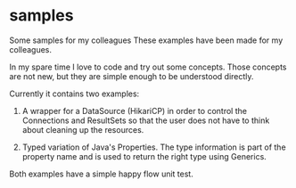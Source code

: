 # samples
Some samples for my colleagues
These examples have been made for my colleagues. 

In my spare time I love to code and try out some concepts. Those concepts are not new, 
but they are simple enough to be understood directly.

Currently it contains two examples:

1. A wrapper for a DataSource (HikariCP) in order to control the Connections and ResultSets 
   so that the user does not have to think about cleaning up the resources.
   
2. Typed variation of Java's Properties. The type information is part of the property name and 
   is used to return the right type using Generics. 
   
Both examples have a simple happy flow unit test.
